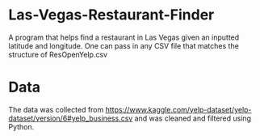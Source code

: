 # Las-Vegas-Restaurant-Finder
A program that helps find a restaurant in Las Vegas given an inputted latitude and longitude.
One can pass in any CSV file that matches the structure of ResOpenYelp.csv 

# Data
The data was collected from https://www.kaggle.com/yelp-dataset/yelp-dataset/version/6#yelp_business.csv and was cleaned and filtered using Python. 


